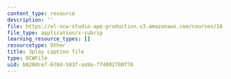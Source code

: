 ```yaml
---
content_type: resource
description: ''
file: https://ol-ocw-studio-app-production.s3.amazonaws.com/courses/16-687-private-pilot-ground-school-january-iap-2019/b020dce76784583faa9af74802780f78_6oZL2c3tgps.vtt
file_type: application/x-subrip
learning_resource_types: []
resourcetype: Other
title: 3play caption file
type: OCWFile
uid: b020dce7-6784-583f-aa9a-f74802780f78
---
```

